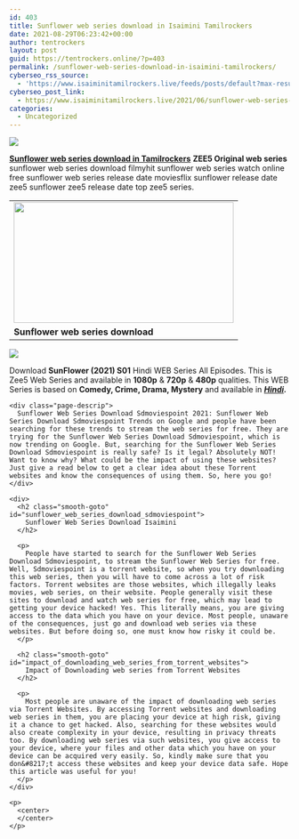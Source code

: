 ```yaml
---
id: 403
title: Sunflower web series download in Isaimini Tamilrockers
date: 2021-08-29T06:23:42+00:00
author: tentrockers
layout: post
guid: https://tentrockers.online/?p=403
permalink: /sunflower-web-series-download-in-isaimini-tamilrockers/
cyberseo_rss_source:
  - 'https://www.isaiminitamilrockers.live/feeds/posts/default?max-results=150&start-index=1'
cyberseo_post_link:
  - https://www.isaiminitamilrockers.live/2021/06/sunflower-web-series-download-in.html
categories:
  - Uncategorized
---
```

<div class="media_block">
  <img src="https://1.bp.blogspot.com/-JPPTBHLw4Q0/YMNx_A12jYI/AAAAAAAAA2I/NB8jXI0LlCMirrnna6c42n-Y7_lKiZ5MQCLcBGAsYHQ/s72-w395-h217-c/sunflower.JPG" class="media_thumbnail" />
</div>

<meta content="Sunflower web series download in Tamilrockers ZEE5 Original web series sunflower web series download filmyhit sunflower web series watch o..." name="twitter:description" />

  


<center>
</center>

**[Sunflower web series download in Tamilrockers](https://www.tamilrockers.co.nz/sunflower-web-series-download-in-tamilrockers/)** **ZEE5 Original web series** sunflower web series download filmyhit sunflower web series watch online free sunflower web series release date moviesflix sunflower release date zee5 sunflower zee5 release date top zee5 series.

<table align="center" cellpadding="0" cellspacing="0" class="tr-caption-container">
  <tr>
    <td>
      <a href="https://1.bp.blogspot.com/-JPPTBHLw4Q0/YMNx_A12jYI/AAAAAAAAA2I/NB8jXI0LlCMirrnna6c42n-Y7_lKiZ5MQCLcBGAsYHQ/s801/sunflower.JPG"><img loading="lazy" border="0" data-original-height="440" data-original-width="801" height="217" src="https://1.bp.blogspot.com/-JPPTBHLw4Q0/YMNx_A12jYI/AAAAAAAAA2I/NB8jXI0LlCMirrnna6c42n-Y7_lKiZ5MQCLcBGAsYHQ/w395-h217/sunflower.JPG" width="395" /></a>
    </td>
  </tr>
  
  <tr>
    <td class="tr-caption">
      <strong>Sunflower web series download&nbsp;</strong>
    </td>
  </tr>
</table>



<div class="separator">
  <div class="separator">
    <a href="https://www.tamilrockers.co.nz/sunflower-web-series-download-in-tamilrockers/"><img border="0" data-original-height="250" data-original-width="300" src="https://1.bp.blogspot.com/-iXXbFOEOqQ0/YMR1nJw3kYI/AAAAAAAAA2g/B59NpuwQqpEkWWqIHW-tFI3tffMOtfGwwCLcBGAsYHQ/s0/e854879156f0849f3d27a89db88ed039.png" /></a>
  </div>
  
  <p>
    <span>Download&nbsp;</span><strong>SunFlower (2021) S01</strong><span>&nbsp;Hindi WEB Series All Episodes. This is Zee5 Web Series and available in&nbsp;</span><strong>1080p</strong><span>&nbsp;&&nbsp;</span><strong>720p</strong><span>&nbsp;&&nbsp;</span><strong>480p</strong><span>&nbsp;qualities. This WEB Series is based on&nbsp;</span><strong>Comedy, Crime, Drama, Mystery</strong><span>&nbsp;and available in&nbsp;</span><strong><em><a href="https://www.tamilrockers.co.nz/category/hindi-movies/">Hindi</a>.</em></strong></div> 
    
    <div class="page-descrip">
      Sunflower Web Series Download Sdmoviespoint 2021: Sunflower Web Series Download Sdmoviespoint Trends on Google and people have been searching for these trends to stream the web series for free. They are trying for the Sunflower Web Series Download Sdmoviespoint, which is now trending on Google. But, searching for the Sunflower Web Series Download Sdmoviespoint is really safe? Is it legal? Absolutely NOT! Want to know why? What could be the impact of using these websites? Just give a read below to get a clear idea about these Torrent websites and know the consequences of using them. So, here you go!
    </div>
    
    <div>
      <h2 class="smooth-goto" id="sunflower_web_series_download_sdmoviespoint">
        Sunflower Web Series Download Isaimini
      </h2>
      
      <p>
        People have started to search for the Sunflower Web Series Download Sdmoviespoint, to stream the Sunflower Web Series for free. Well, Sdmoviespoint is a torrent website, so when you try downloading this web series, then you will have to come across a lot of risk factors. Torrent websites are those websites, which illegally leaks movies, web series, on their website. People generally visit these sites to download and watch web series for free, which may lead to getting your device hacked! Yes. This literally means, you are giving access to the data which you have on your device. Most people, unaware of the consequences, just go and download web series via these websites. But before doing so, one must know how risky it could be.
      </p>
      
      <h2 class="smooth-goto" id="impact_of_downloading_web_series_from_torrent_websites">
        Impact of Downloading web series from Torrent Websites
      </h2>
      
      <p>
        Most people are unaware of the impact of downloading web series via Torrent Websites. By accessing Torrent websites and downloading web series in them, you are placing your device at high risk, giving it a chance to get hacked. Also, searching for these websites would also create complexity in your device, resulting in privacy threats too. By downloading web series via such websites, you give access to your device, where your files and other data which you have on your device can be acquired very easily. So, kindly make sure that you don&#8217;t access these websites and keep your device data safe. Hope this article was useful for you!
      </p>
    </div>
    
    <p>
      <center>
      </center>
    </p>